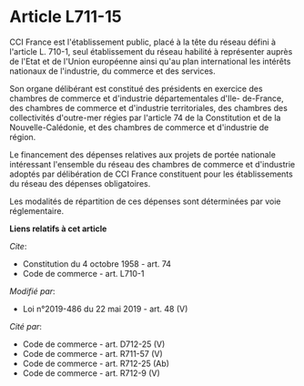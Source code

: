 # Article L711-15

CCI France est l'établissement public, placé à la tête du réseau défini à l'article L. 710-1, seul établissement du réseau
habilité à représenter auprès de l'Etat et de l'Union européenne ainsi qu'au plan international les intérêts nationaux de
l'industrie, du commerce et des services.

Son organe délibérant est constitué des présidents en exercice des chambres de commerce et d'industrie départementales d'Ile-
de-France, des chambres de commerce et d'industrie territoriales, des chambres des collectivités d'outre-mer régies par
l'article 74 de la Constitution et de la Nouvelle-Calédonie, et des chambres de commerce et d'industrie de région.

Le financement des dépenses relatives aux projets de portée nationale intéressant l'ensemble du réseau des chambres de
commerce et d'industrie adoptés par délibération de CCI France constituent pour les établissements du réseau des dépenses
obligatoires.

Les modalités de répartition de ces dépenses sont déterminées par voie réglementaire.

**Liens relatifs à cet article**

_Cite_:

  - Constitution du 4 octobre 1958 - art. 74
  - Code de commerce - art. L710-1

_Modifié par_:

  - Loi n°2019-486 du 22 mai 2019 - art. 48 (V)

_Cité par_:

  - Code de commerce - art. D712-25 (V)
  - Code de commerce - art. R711-57 (V)
  - Code de commerce - art. R712-25 (Ab)
  - Code de commerce - art. R712-9 (V)
